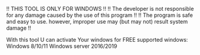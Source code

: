 !! THIS TOOL IS ONLY FOR WINDOWS !! 
!! The developer is not responsible for any damage caused by the use of this program !!
!! The program is safe and easy to use. however, improper use may (but may not) result system damage !!

With this tool U can activate Your windows for FREE
supported windows:
Windows 8/10/11
Windows server 2016/2019
